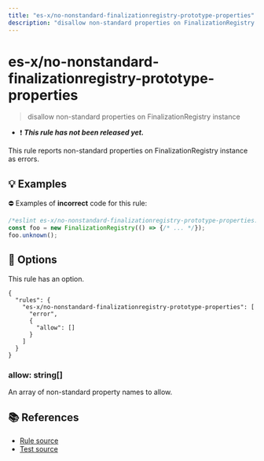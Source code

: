 ```yaml
---
title: "es-x/no-nonstandard-finalizationregistry-prototype-properties"
description: "disallow non-standard properties on FinalizationRegistry instance"
---
```


# es-x/no-nonstandard-finalizationregistry-prototype-properties
> disallow non-standard properties on FinalizationRegistry instance

- ❗ <badge text="This rule has not been released yet." vertical="middle" type="error"> ***This rule has not been released yet.*** </badge>

This rule reports non-standard properties on FinalizationRegistry instance as errors.

## 💡 Examples

⛔ Examples of **incorrect** code for this rule:

<eslint-playground type="bad">

```js
/*eslint es-x/no-nonstandard-finalizationregistry-prototype-properties: error */
const foo = new FinalizationRegistry(() => {/* ... */});
foo.unknown();
```

</eslint-playground>

## 🔧 Options

This rule has an option.

```jsonc
{
  "rules": {
    "es-x/no-nonstandard-finalizationregistry-prototype-properties": [
      "error",
      {
        "allow": []
      }
    ]
  }
}
```

### allow: string[]

An array of non-standard property names to allow.

## 📚 References

- [Rule source](https://github.com/eslint-community/eslint-plugin-es-x/blob/master/lib/rules/no-nonstandard-finalizationregistry-prototype-properties.js)
- [Test source](https://github.com/eslint-community/eslint-plugin-es-x/blob/master/tests/lib/rules/no-nonstandard-finalizationregistry-prototype-properties.js)
